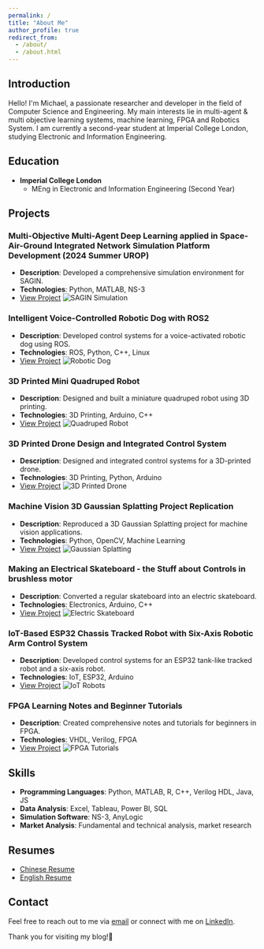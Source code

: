 ```yaml
---
permalink: /
title: "About Me"
author_profile: true
redirect_from: 
  - /about/
  - /about.html
---
```

## Introduction
Hello! I'm Michael, a passionate researcher and developer in the field of Computer Science and Engineering. My main interests lie in multi-agent & multi objective learning systems, machine learning, FPGA and Robotics System. I am currently a second-year student at Imperial College London, studying Electronic and Information Engineering.

## Education
- **Imperial College London**
  - MEng in Electronic and Information Engineering (Second Year)

## Projects

### Multi-Objective Multi-Agent Deep Learning applied in Space-Air-Ground Integrated Network Simulation Platform Development (2024 Summer UROP)
- **Description**: Developed a comprehensive simulation environment for SAGIN.
- **Technologies**: Python, MATLAB, NS-3
- [View Project](https://happymic.github.io/posts/sagin-simulation)
![SAGIN Simulation](https://yourimageurl.com/sagin-preview.png)

### Intelligent Voice-Controlled Robotic Dog with ROS2 
- **Description**: Developed control systems for a voice-activated robotic dog using ROS.
- **Technologies**: ROS, Python, C++, Linux
- [View Project](https://academic.github.io/blog/robotic-dog)
![Robotic Dog](https://yourimageurl.com/robotic-dog-preview.png)

### 3D Printed Mini Quadruped Robot
- **Description**: Designed and built a miniature quadruped robot using 3D printing.
- **Technologies**: 3D Printing, Arduino, C++
- [View Project](https://academic.github.io/blog/quadruped-robot)
![Quadruped Robot](https://yourimageurl.com/quadruped-robot-preview.png)

### 3D Printed Drone Design and Integrated Control System
- **Description**: Designed and integrated control systems for a 3D-printed drone.
- **Technologies**: 3D Printing, Python, Arduino
- [View Project](https://academic.github.io/blog/3d-printed-drone)
![3D Printed Drone](https://yourimageurl.com/drone-preview.png)

### Machine Vision 3D Gaussian Splatting Project Replication
- **Description**: Reproduced a 3D Gaussian Splatting project for machine vision applications.
- **Technologies**: Python, OpenCV, Machine Learning
- [View Project](https://academic.github.io/blog/gaussian-splatting)
![Gaussian Splatting](https://yourimageurl.com/gaussian-splatting-preview.png)

### Making an Electrical Skateboard - the Stuff about Controls in brushless motor
- **Description**: Converted a regular skateboard into an electric skateboard.
- **Technologies**: Electronics, Arduino, C++
- [View Project](https://academic.github.io/blog/electric-skateboard)
![Electric Skateboard](https://yourimageurl.com/electric-skateboard-preview.png)

### IoT-Based ESP32 Chassis Tracked Robot with Six-Axis Robotic Arm Control System
- **Description**: Developed control systems for an ESP32 tank-like tracked robot and a six-axis robot.
- **Technologies**: IoT, ESP32, Arduino
- [View Project](https://academic.github.io/blog/iot-robots)
![IoT Robots](https://yourimageurl.com/iot-robots-preview.png)

### FPGA Learning Notes and Beginner Tutorials
- **Description**: Created comprehensive notes and tutorials for beginners in FPGA.
- **Technologies**: VHDL, Verilog, FPGA
- [View Project](https://academic.github.io/blog/fpga-tutorials)
![FPGA Tutorials](https://yourimageurl.com/fpga-tutorials-preview.png)

## Skills
- **Programming Languages**: Python, MATLAB, R, C++, Verilog HDL, Java, JS
- **Data Analysis**: Excel, Tableau, Power BI, SQL
- **Simulation Software**: NS-3, AnyLogic
- **Market Analysis**: Fundamental and technical analysis, market research

## Resumes
- [Chinese Resume](https://happymic.github.io/files/chinese_version_0608.pdf)
- [English Resume](https://happymic.github.io/files/english_version_0608.pdf)

## Contact
Feel free to reach out to me via [email](mailto:mcl123@ic.ac.uk) or connect with me on [LinkedIn](https://www.linkedin.com/in/michael-chenxu-li-640887207/).

Thank you for visiting my blog!🫶